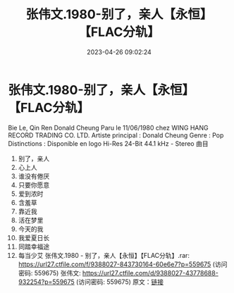 ﻿---
title: 张伟文.1980-别了，亲人【永恒】【FLAC分轨】
date: 2023-04-26 09:02:24
categories: WAV车载音乐、镜像
tags: 华语中文
---
# 张伟文.1980-别了，亲人【永恒】【FLAC分轨】

Bie Le, Qin Ren
Donald Cheung
Paru le 11/06/1980 chez WING HANG RECORD TRADING CO. LTD.
Artiste principal : Donald Cheung
Genre : Pop
Distinctions :
Disponible en
logo Hi-Res
24-Bit
44.1 kHz - Stereo
曲目
01. 别了，亲人
02. 心上人
03. 谁没有倦厌
04. 只要你愿意
05. 爱到浓时
06. 含羞草
07. 靠近我
08. 活在梦里
09. 今天的我
10. 我爱夏日长
11. 同踏幸福途
12. 每当少艾
张伟文.1980 - 别了，亲人【永恒】【FLAC分轨】.rar: https://url27.ctfile.com/f/9388027-843730164-60e6e7?p=559675
(访问密码: 559675)
张伟文: https://url27.ctfile.com/d/9388027-43778688-932254?p=559675
(访问密码: 559675)
原文：[链接](https://blog.sina.com.cn/s/blog_1647c7e76010311lz.html)